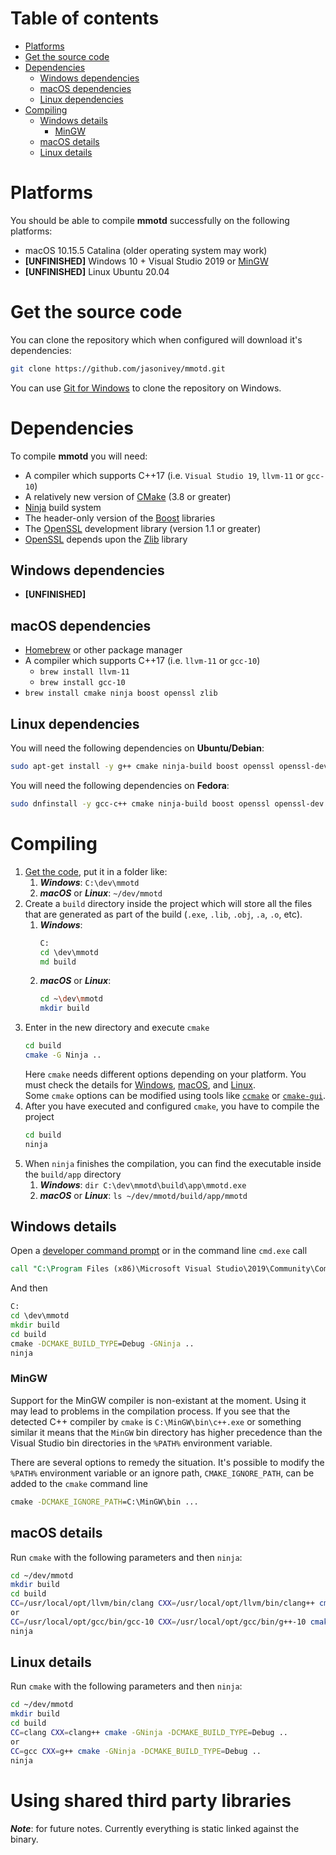 # Table of contents

* [Platforms](#platforms)
* [Get the source code](#get-the-source-code)
* [Dependencies](#dependencies)
  * [Windows dependencies](#windows-dependencies)
  * [macOS dependencies](#macos-dependencies)
  * [Linux dependencies](#linux-dependencies)
* [Compiling](#compiling)
  * [Windows details](#windows-details)
    * [MinGW](#mingw)
  * [macOS details](#macos-details)
  * [Linux details](#linux-details)

# Platforms

You should be able to compile **mmotd** successfully on the following platforms:

* macOS 10.15.5 Catalina (older operating system may work)
* **[UNFINISHED]** Windows 10 + Visual Studio 2019 or [MinGW](#mingw)
* **[UNFINISHED]** Linux Ubuntu 20.04

# Get the source code

You can clone the repository which when configured will download it's dependencies:

```bash
git clone https://github.com/jasonivey/mmotd.git
```

You can use [Git for Windows](https://git-for-windows.github.io/) to clone the repository on Windows.

# Dependencies

To compile **mmotd** you will need:

* A compiler which supports C++17 (i.e. `Visual Studio 19`, `llvm-11` or `gcc-10`)
* A relatively new version of [CMake](https://cmake.org) (3.8 or greater)
* [Ninja](https://ninja-build.org) build system
* The header-only version of the [Boost](https://www.boost.org/) libraries
* The [OpenSSL](https://www.openssl.org/) development library (version 1.1 or greater)
* [OpenSSL](https://www.openssl.org/) depends upon the [Zlib](https://zlib.net/) library

## Windows dependencies

* **[UNFINISHED]**

## macOS dependencies

* [Homebrew](https://brew.sh/) or other package manager
* A compiler which supports C++17 (i.e. `llvm-11` or `gcc-10`)
  * `brew install llvm-11`
  * `brew install gcc-10`
* `brew install cmake ninja boost openssl zlib`

## Linux dependencies

You will need the following dependencies on **Ubuntu/Debian**:

```bash
sudo apt-get install -y g++ cmake ninja-build boost openssl openssl-dev zlib
```

You will need the following dependencies on **Fedora**:

```bash
sudo dnfinstall -y gcc-c++ cmake ninja-build boost openssl openssl-dev zlib
```

# Compiling

1. [Get the code](#get-the-source-code), put it in a folder like:
   1. ***Windows***: `C:\dev\mmotd`
   1. ***macOS*** or ***Linux***: `~/dev/mmotd`
1. Create a `build` directory inside the project which will store all the files that are generated as part of the build (`.exe`, `.lib`, `.obj`, `.a`, `.o`, etc).
   1. ***Windows***: 
      ```cmd
      C:
      cd \dev\mmotd
      md build
      ```
   1. ***macOS*** or ***Linux***:
      ```bash
      cd ~\dev\mmotd
      mkdir build
      ```
1. Enter in the new directory and execute `cmake`
   ```bash
   cd build
   cmake -G Ninja ..
   ```
   Here `cmake` needs different options depending on your platform. You must check the details for [Windows](#windows-details), [macOS](#macos-details), and [Linux](#linux-details).   
   Some `cmake` options can be modified using tools like [`ccmake`](https://cmake.org/cmake/help/latest/manual/ccmake.1.html) or [`cmake-gui`](https://cmake.org/cmake/help/latest/manual/cmake-gui.1.html).
1. After you have executed and configured `cmake`, you have to compile the project
   ```bash
   cd build
   ninja
   ```
1. When `ninja` finishes the compilation, you can find the executable inside the `build/app` directory
   1. ***Windows***: `dir C:\dev\mmotd\build\app\mmotd.exe`
   1. ***macOS*** or ***Linux***: `ls ~/dev/mmotd/build/app/mmotd`

## Windows details

Open a [developer command prompt](https://docs.microsoft.com/en-us/dotnet/framework/tools/developer-command-prompt-for-vs) or in the command line `cmd.exe` call
```cmd
call "C:\Program Files (x86)\Microsoft Visual Studio\2019\Community\Common7\Tools\VsDevCmd.bat" -arch=x64
```

And then

```cmd
C:
cd \dev\mmotd
mkdir build
cd build
cmake -DCMAKE_BUILD_TYPE=Debug -GNinja ..
ninja
```

### MinGW

Support for the MinGW compiler is non-existant at the moment.  Using it may lead to problems in the compilation process.  If you see that the detected C++ compiler by `cmake` is `C:\MinGW\bin\c++.exe` or something similar it means that the `MinGW` bin directory has higher precedence than the Visual Studio bin directories in the `%PATH%` environment variable.

There are several options to remedy the situation.  It's possible to modify the `%PATH%` environment variable or an ignore path, `CMAKE_IGNORE_PATH`, can be added to the `cmake` command line

```cmd
cmake -DCMAKE_IGNORE_PATH=C:\MinGW\bin ...
```

## macOS details

Run `cmake` with the following parameters and then `ninja`:

```bash
cd ~/dev/mmotd
mkdir build
cd build
CC=/usr/local/opt/llvm/bin/clang CXX=/usr/local/opt/llvm/bin/clang++ cmake -GNinja -DCMAKE_BUILD_TYPE=Debug ..
or
CC=/usr/local/opt/gcc/bin/gcc-10 CXX=/usr/local/opt/gcc/bin/g++-10 cmake -GNinja -DCMAKE_BUILD_TYPE=Debug ..
ninja
```

## Linux details

Run `cmake` with the following parameters and then `ninja`:

```bash
cd ~/dev/mmotd
mkdir build
cd build
CC=clang CXX=clang++ cmake -GNinja -DCMAKE_BUILD_TYPE=Debug ..
or
CC=gcc CXX=g++ cmake -GNinja -DCMAKE_BUILD_TYPE=Debug ..
ninja
```

# Using shared third party libraries
***Note***: for future notes.  Currently everything is static linked against the binary.
